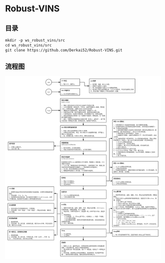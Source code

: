 # Robust-VINS

## 目录

```shell
mkdir -p ws_robust_vins/src
cd ws_robust_vins/src
git clone https://github.com/Derkai52/Robust-VINS.git
```

## 流程图
![Image](./vins流程.png)
